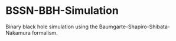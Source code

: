 # BSSN-BBH-Simulation
Binary black hole simulation using the Baumgarte-Shapiro-Shibata-Nakamura formalism. 
